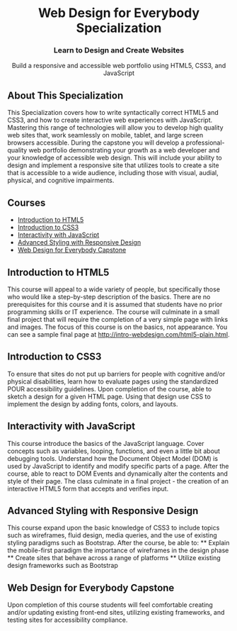 <h1 align="center">Web Design for Everybody Specialization</h1>
<h3 align="center">Learn to Design and Create Websites</h3>
<p align="center">
  Build a responsive and accessible web portfolio using HTML5, CSS3, and JavaScript
</p>

## About This Specialization

This Specialization covers how to write syntactically correct HTML5 and CSS3, and how to create interactive web experiences with JavaScript. Mastering this range of technologies will allow you to develop high quality web sites that, work seamlessly on mobile, tablet, and large screen browsers accessible. During the capstone you will develop a professional-quality web portfolio demonstrating your growth as a web developer and your knowledge of accessible web design. This will include your ability to design and implement a responsive site that utilizes tools to create a site that is accessible to a wide audience, including those with visual, audial, physical, and cognitive impairments.

## Courses

- [Introduction to HTML5](#introduction-to-html5)
- [Introduction to CSS3](#introduction-to-css3)
- [Interactivity with JavaScript](#interactivity-with-JavaScript)
- [Advanced Styling with Responsive Design](#advanced-styling-with-responsive-design)
- [Web Design for Everybody Capstone](#web-design-for-everybody-capstone)

## Introduction to HTML5

This course will appeal to a wide variety of people, but specifically those who would like a step-by-step description of the basics. There are no prerequisites for this course and it is assumed that students have no prior programming skills or IT experience. The course will culminate in a small final project that will require the completion of a very simple page with links and images. The focus of this course is on the basics, not appearance. You can see a sample final page at http://intro-webdesign.com/html5-plain.html.

## Introduction to CSS3

To ensure that sites do not put up  barriers for people with cognitive and/or physical disabilities, learn how to evaluate pages using the standardized POUR accessibility guidelines. Upon completion of the course, able to sketch a design for a given HTML page.  Using that design use CSS to implement the design by adding fonts, colors, and  layouts.

## Interactivity with JavaScript

This course introduce the basics of the JavaScript language. Cover concepts such as variables, looping, functions, and even a little bit about debugging tools. Understand how the Document Object Model (DOM) is used by JavaScript to identify and modify specific parts of a page.  After the course, able to react to DOM Events and dynamically alter the contents and style of their page.   The class culminate in a  final project - the creation of an interactive HTML5 form that accepts and verifies input.

## Advanced Styling with Responsive Design

This course expand upon the basic knowledge of CSS3 to include topics such as wireframes, fluid design, media queries, and the use of existing styling paradigms such as Bootstrap.  After the course, be able to:
** Explain the mobile-first paradigm the importance of  wireframes in the design phase
** Create sites that behave across a range of platforms
** Utilize existing design frameworks such as Bootstrap

## Web Design for Everybody Capstone

Upon completion of this course students will feel comfortable creating and/or updating existing front-end sites, utilizing existing frameworks, and testing sites for accessibility compliance.
